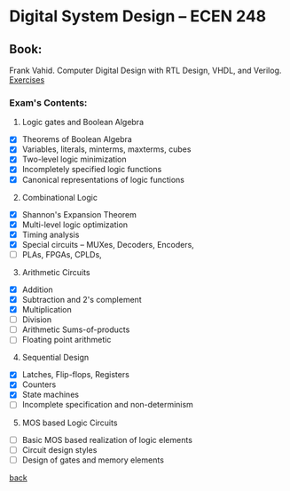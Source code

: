 # Digital System Design – ECEN 248

## Book:

Frank Vahid. Computer Digital Design with RTL Design, VHDL, and Verilog.
[Exercises](./exercises/README.md)

### Exam's Contents:

1. Logic gates and Boolean Algebra

- [x] Theorems of Boolean Algebra
- [x] Variables, literals, minterms, maxterms, cubes
- [x] Two-level logic minimization
- [x] Incompletely specified logic functions
- [x] Canonical representations of logic functions

2. Combinational Logic

- [x] Shannon's Expansion Theorem
- [x] Multi-level logic optimization
- [x] Timing analysis
- [x] Special circuits – MUXes, Decoders, Encoders, 
- [ ] PLAs, FPGAs, CPLDs,

3. Arithmetic Circuits

- [x] Addition
- [x] Subtraction and 2's complement
- [x] Multiplication
- [ ] Division
- [ ] Arithmetic Sums-of-products
- [ ] Floating point arithmetic

4. Sequential Design

- [x] Latches, Flip-flops, Registers
- [x] Counters
- [x] State machines
- [ ] Incomplete specification and non-determinism

5. MOS based Logic Circuits

- [ ] Basic MOS based realization of logic elements
- [ ] Circuit design styles
- [ ] Design of gates and memory elements

[back](../FollowUp.md)
